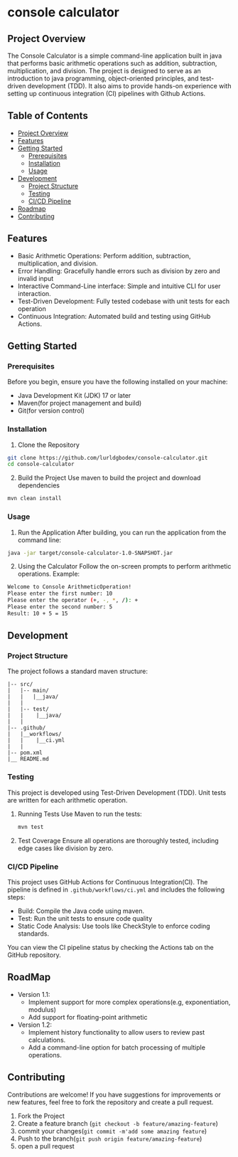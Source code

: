 # console calculator

## Project Overview
The Console Calculator is a simple command-line application built in java that performs basic arithmetic operations such as addition, subtraction, multiplication, and division.
The project is designed to serve as an introduction to java programming, object-oriented principles, and test-driven development (TDD). It also aims to provide hands-on experience with setting up continuous integration (CI) pipelines with Github Actions.

## Table of Contents
- [Project Overview](#project-overview)
- [Features](#features)
- [Getting Started](#getting-started)
    - [Prerequisites](#prerequisites)
    - [Installation](#installation)
    - [Usage](#usage)
- [Development](#development)
  -  [Project Structure](#project-structure)
  -  [Testing](#testing)
  -  [CI/CD Pipeline](#cicd-pipeline)
- [Roadmap](#roadmap)
- [Contributing](#contributing)

## Features
- Basic Arithmetic Operations: Perform addition, subtraction, multiplication, and division.
- Error Handling: Gracefully handle errors such as division by zero and invalid input
- Interactive Command-Line interface: Simple and intuitive CLI for user interaction.
- Test-Driven Development: Fully tested codebase with unit tests for each operation
- Continuous Integration: Automated build and testing using GitHub Actions.

## Getting Started
### Prerequisites
Before you begin, ensure you have the following installed on your machine:
- Java Development Kit (JDK) 17 or later
- Maven(for project management and build)
- Git(for version control)

### Installation
1. Clone the Repository
```bash
git clone https://github.com/lurldgbodex/console-calculator.git
cd console-calculator
```
2. Build the Project
Use maven to build the project and download dependencies
```bash 
mvn clean install
```
### Usage
1. Run the Application
After building, you can run the application from the command line:
 ```bash
 java -jar target/console-calculator-1.0-SNAPSHOT.jar
 ```
2. Using the Calculator
Follow the on-screen prompts to perform arithmetic operations. Example:
```bash
Welcome to Console ArithmeticOperation!
Please enter the first number: 10
Please enter the operator (+, -, *, /): +
Please enter the second number: 5
Result: 10 + 5 = 15
```

## Development
### Project Structure
The project follows a standard maven structure:
```agsl
|-- src/
|   |-- main/
|   |   |__java/
|   |
|   |-- test/
|   |    |__java/
|   |   
|-- .github/
|   |__workflows/
|   |    |__ci.yml
|   |   
|-- pom.xml
|__ README.md
```

### Testing
This project is developed using Test-Driven Development (TDD). Unit tests are written for each arithmetic operation.
1. Running Tests
   Use Maven to run the tests:
    ```bash
    mvn test
    ```
2. Test Coverage
    Ensure all operations are thoroughly tested, including edge cases like division by zero.

### CI/CD Pipeline
This project uses GitHub Actions for Continuous Integration(CI). The pipeline is defined in `.github/workflows/ci.yml` and includes the following steps:
- Build: Compile the Java code using maven.
- Test: Run the unit tests to ensure code quality
- Static Code Analysis: Use tools like CheckStyle to enforce coding standards.

You can view the CI pipeline status by checking the Actions tab on the GitHub repository.

## RoadMap
- Version 1.1:
  - Implement support for more complex operations(e.g, exponentiation, modulus)
  - Add support for floating-point arithmetic
- Version 1.2:
  - Implement history functionality to allow users to review past calculations.
  - Add a command-line option for batch processing of multiple operations.

## Contributing
Contributions are welcome! If you have suggestions for improvements or new features, feel free to fork the repository and create a pull request.
1. Fork the Project
2. Create a feature branch (`git checkout -b feature/amazing-feature`)
3. commit your changes(`git commit -m'add some amazing feature`)
4. Push to the branch(`git push origin feature/amazing-feature`)
5. open a pull request